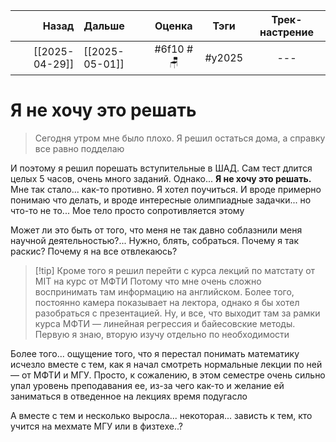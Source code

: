 |          Назад | Дальше         |  Оценка   |  Тэги  | Трек-настрение | 
| --------------:|:-------------- |:---------:|:------:|:--------------:|
| [[2025-04-29]] | [[2025-05-01]] | #6f10 #🪑 | #y2025 |      ---       |
# Я не хочу это решать
> Сегодня утром мне было плохо. Я решил остаться дома, а справку все равно подделаю

И поэтому я решил порешать вступительные в ШАД. Сам тест длится целых 5 часов, очень много заданий. Однако... **Я не хочу это решать.**
Мне так стало... как-то противно. Я хотел поучиться. И вроде примерно понимаю что делать, и вроде интересные олимпиадные задачки... но что-то не то... Мое тело просто сопротивляется этому

Может ли это быть от того, что меня не так давно соблазнили меня научной деятельностью?...
Нужно, блять, собраться. Почему я так раскис? Почему я на все отвлекаюсь?

> [!tip] Кроме того я решил перейти с курса лекций по матстату от MIT на курс от МФТИ
> Потому что мне очень сложно воспринимать там информацию на английском. Более того, постоянно камера показывает на лектора, однако я бы хотел разобраться с презентацией. Ну, и все, что выходит там за рамки курса МФТИ — линейная регрессия и байесовские методы. Первую я знаю, вторую изучу отдельно по необходимости

Более того... ощущение того, что я перестал понимать математику исчезло вместе с тем, как я начал смотреть нормальные лекции по ней — от МФТИ и МГУ. Просто, к сожалению, в этом семестре очень сильно упал уровень преподавания ее, из-за чего как-то и желание ей заниматься в отведенное на лекциях время подугасло

А вместе с тем и несколько выросла... некоторая... зависть к тем, кто учится на мехмате МГУ или в физтехе..?